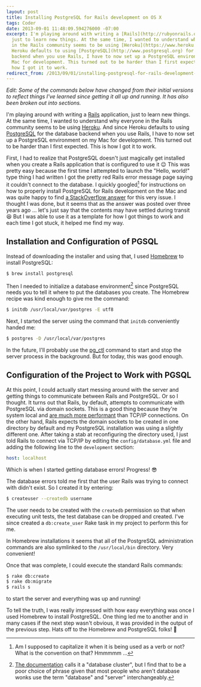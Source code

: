 ```yaml
---
layout: post
title: Installing PostgreSQL for Rails development on OS X
tags: Coder
date: 2013-09-01 11:48:09.594276000 -07:00
excerpt: I'm playing around with writing a [Rails](http://rubyonrails.org) application,
  just to learn new things. At the same time, I wanted to understand why everyone
  in the Rails community seems to be using [Heroku](https://www.heroku.com). And since
  Heroku defaults to using [PostgreSQL](http://www.postgresql.org) for the database
  backend when you use Rails, I have to now set up a PostgreSQL environment on my
  Mac for development. This turned out to be harder than I first expected. This is
  how I got it to work.
redirect_from: /2013/09/01/installing-postgresql-for-rails-development-on-osx.html
---
```


*Edit: Some of the commands below have changed from their initial versions to reflect things I've learned since getting it all up and running. It has also been broken out into sections.*

I'm playing around with writing a [Rails][rails] application, just to learn new things. At the same time, I wanted to understand why everyone in the Rails community seems to be using [Heroku][heroku]. And since Heroku defaults to using [PostgreSQL][postgresql] for the database backend when you use Rails, I have to now set up a PostgreSQL environment on my Mac for development. This turned out to be harder than I first expected. This is how I got it to work.

First, I had to realize that PostgreSQL doesn't just magically get installed when you create a Rails application that is configured to use it :wink: This was pretty easy because the first time I attempted to launch the "Hello, world!" type thing I had written I got the pretty red Rails error message page saying it couldn't connect to the database. I quickly googled[^1] for instructions on how to properly install PostgreSQL for Rails development on the Mac and was quite happy to find [a StackOverflow answer][answer] for this very issue. I thought I was done, but it seems that as the answer was posted over three years ago ... let's just say that the contents may have settled during transit :laughing: But I was able to use it as a template for how I got things to work and each time I got stuck, it helped me find my way.

## Installation and Configuration of PGSQL

Instead of downloading the installer and using that, I used [Homebrew][brew] to install PostgreSQL:

```bash
$ brew install postgresql
```

Then I needed to initialize a database environment[^2] since PostgreSQL needs you to tell it where to put the databases you create. The Homebrew recipe was kind enough to give me the command:

```bash
$ initdb /usr/local/var/postgres -E utf8
```

Next, I started the server using the command that `initdb` conveniently handed me:

```bash
$ postgres -D /usr/local/var/postgres
```

In the future, I'll probably use the [pg_ctl][pg_ctl] command to start and stop the server process in the background. But for today, this was good enough.

## Configuration of the Project to Work with PGSQL

At this point, I could actually start messing around with the server and getting things to communicate between Rails and PostgreSQL. Or so I thought. It turns out that Rails, by default, attempts to communicate with PostgreSQL via domain sockets. This is a good thing because they're system local and [are much more performant][domain_sockets] than TCP/IP connections. On the other hand, Rails expects the domain sockets to be created in one directory by default and my PostgreSQL installation was using a slightly different one. After taking a stab at reconfiguring the directory used, I just told Rails to connect via TCP/IP by editing the `config/database.yml` file and adding the following line to the `development` section:

```yaml
host: localhost
```

Which is when I started getting database errors! Progress! :sunglasses:

The database errors told me first that the user Rails was trying to connect with didn't exist. So I created it by entering:

```bash
$ createuser --createdb username
```

The user needs to be created with the `createdb` permission so that when executing unit tests, the test database can be dropped and created. I've since created a `db:create_user` Rake task in my project to perform this for me.

In Homebrew installations it seems that all of the PostgreSQL administration commands are also symlinked to the `/usr/local/bin` directory. Very convenient!

Once that was complete, I could execute the standard Rails commands:

```bash
$ rake db:create
$ rake db:migrate
$ rails s
```

to start the server and everything was up and running!

To tell the truth, I was really impressed with how easy everything was once I used Homebrew to install PostgreSQL. One thing led me to another and in many cases if the next step wasn't obvious, it was provided in the output of the previous step. Hats off to the Homebrew and PostgreSQL folks! :beer:

[^1]: Am I supposed to capitalize it when it is being used as a verb or not? What is the convention on that? Hmmmmm ...
[^2]: [The documentation][initdb] calls it a "database cluster", but I find that to be a poor choice of phrase given that most people who aren't database wonks use the term "database" and "server" interchangeably.

[answer]: http://stackoverflow.com/questions/2271069/installing-postgresql-on-osx-for-rails-development
[brew]: http://brew.sh
[domain_sockets]: http://momjian.us/main/blogs/pgblog/2012.html#June_6_2012
[heroku]: https://www.heroku.com
[initdb]: http://www.postgresql.org/docs/9.2/static/app-initdb.html
[pg_ctl]: http://www.postgresql.org/docs/9.2/static/app-pg-ctl.html
[postgresql]: http://www.postgresql.org
[rails]: http://rubyonrails.org
